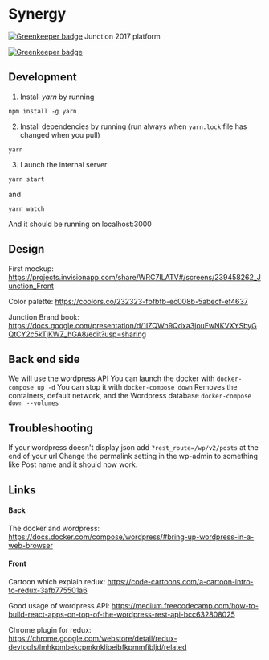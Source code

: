 # Synergy

[![Greenkeeper badge](https://badges.greenkeeper.io/hackjunction/Synergy.svg)](https://greenkeeper.io/)
Junction 2017 platform

[![Greenkeeper badge](https://badges.greenkeeper.io/hackjunction/Synergy.svg)](https://greenkeeper.io/)

## Development

1. Install *yarn* by running
```
npm install -g yarn
```

2. Install dependencies by running (run always when `yarn.lock` file has changed when you pull)
```
yarn
```

3. Launch the internal server
```
yarn start
```
and
```
yarn watch
```
And it should be running on localhost:3000


## Design

First mockup:
https://projects.invisionapp.com/share/WRC7ILATV#/screens/239458262_Junction_Front

Color palette:
https://coolors.co/232323-fbfbfb-ec008b-5abecf-ef4637

Junction Brand book:
https://docs.google.com/presentation/d/1IZQWn9Qdxa3jouFwNKVXYSbyGQtCY2c5kTjKWZ_hGA8/edit?usp=sharing

## Back end side

We will use the wordpress API
You can launch the docker with `docker-compose up -d`
You can stop it with `docker-compose down`
Removes the containers, default network, and the Wordpress database `docker-compose down --volumes`

## Troubleshooting

If your wordpress doesn't display json add `?rest_route=/wp/v2/posts` at the end of your url
Change the permalink setting in the wp-admin to something like Post name and it should now work.

## Links

#### Back
The docker and wordpress:
https://docs.docker.com/compose/wordpress/#bring-up-wordpress-in-a-web-browser

#### Front
Cartoon which explain redux:
https://code-cartoons.com/a-cartoon-intro-to-redux-3afb775501a6

Good usage of wordpress API:
https://medium.freecodecamp.com/how-to-build-react-apps-on-top-of-the-wordpress-rest-api-bcc632808025

Chrome plugin for redux:
https://chrome.google.com/webstore/detail/redux-devtools/lmhkpmbekcpmknklioeibfkpmmfibljd/related
